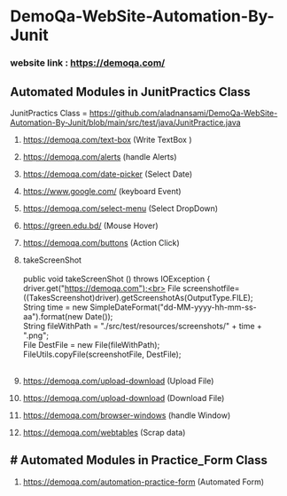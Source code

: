 # DemoQa-WebSite-Automation-By-Junit
### website link : https://demoqa.com/
## Automated Modules in JunitPractics Class  
JunitPractics Class   = https://github.com/aladnansami/DemoQa-WebSite-Automation-By-Junit/blob/main/src/test/java/JunitPractice.java
1. https://demoqa.com/text-box (Write TextBox )<br>
2. https://demoqa.com/alerts  (handle Alerts) <br>
3. https://demoqa.com/date-picker (Select Date) <br>
4. https://www.google.com/ (keyboard Event) <br>
5. https://demoqa.com/select-menu (Select DropDown)<br>
6. https://green.edu.bd/ (Mouse Hover)<br>
7. https://demoqa.com/buttons  (Action Click)<br>
8. takeScreenShot <br>     
public void takeScreenShot () throws IOException {<br> 
        driver.get("https://demoqa.com");<br> 
        File screenshotfile= ((TakesScreenshot)driver).getScreenshotAs(OutputType.FILE);<br> 
        String time = new SimpleDateFormat("dd-MM-yyyy-hh-mm-ss-aa").format(new Date());<br> 
        String fileWithPath = "./src/test/resources/screenshots/" + time + ".png";<br> 
        File DestFile = new File(fileWithPath);<br> 
        FileUtils.copyFile(screenshotFile, DestFile);<br><br> 

9. https://demoqa.com/upload-download (Upload File) <br>
10. https://demoqa.com/upload-download (Download File) <br>
11. https://demoqa.com/browser-windows (handle Window)<br>
12. https://demoqa.com/webtables (Scrap data) <br>

## # Automated Modules in Practice_Form Class 
1. https://demoqa.com/automation-practice-form (Automated Form)
